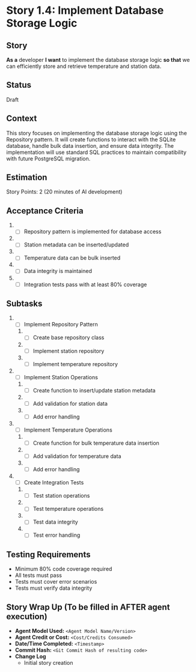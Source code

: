 # Story 1.4: Implement Database Storage Logic

## Story

**As a** developer
**I want** to implement the database storage logic
**so that** we can efficiently store and retrieve temperature and station data.

## Status

Draft

## Context

This story focuses on implementing the database storage logic using the Repository pattern. It will create functions to interact with the SQLite database, handle bulk data insertion, and ensure data integrity. The implementation will use standard SQL practices to maintain compatibility with future PostgreSQL migration.

## Estimation

Story Points: 2 (20 minutes of AI development)

## Acceptance Criteria

1. - [ ] Repository pattern is implemented for database access
2. - [ ] Station metadata can be inserted/updated
3. - [ ] Temperature data can be bulk inserted
4. - [ ] Data integrity is maintained
5. - [ ] Integration tests pass with at least 80% coverage

## Subtasks

1. - [ ] Implement Repository Pattern
   1. - [ ] Create base repository class
   2. - [ ] Implement station repository
   3. - [ ] Implement temperature repository
2. - [ ] Implement Station Operations
   1. - [ ] Create function to insert/update station metadata
   2. - [ ] Add validation for station data
   3. - [ ] Add error handling
3. - [ ] Implement Temperature Operations
   1. - [ ] Create function for bulk temperature data insertion
   2. - [ ] Add validation for temperature data
   3. - [ ] Add error handling
4. - [ ] Create Integration Tests
   1. - [ ] Test station operations
   2. - [ ] Test temperature operations
   3. - [ ] Test data integrity
   4. - [ ] Test error handling

## Testing Requirements

- Minimum 80% code coverage required
- All tests must pass
- Tests must cover error scenarios
- Tests must verify data integrity

## Story Wrap Up (To be filled in AFTER agent execution)

- **Agent Model Used:** `<Agent Model Name/Version>`
- **Agent Credit or Cost:** `<Cost/Credits Consumed>`
- **Date/Time Completed:** `<Timestamp>`
- **Commit Hash:** `<Git Commit Hash of resulting code>`
- **Change Log**
  - Initial story creation 